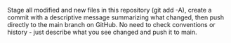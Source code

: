 Stage all modified and new files in this repository (git add -A), create a commit with a descriptive message summarizing what changed, then push directly to the main branch on GitHub. No need to check conventions or history - just describe what you see changed and push it to main.